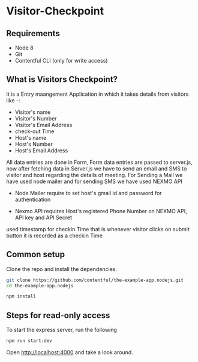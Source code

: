 # Visitor-Checkpoint
## Requirements

* Node 8
* Git
* Contentful CLI (only for write access)


## What is Visitors Checkpoint?

It is a Entry maangement Application in which it takes details from visitors like -:
* Visitor's name
* Visitor's Number
* Visitor's Email Address
* check-out Time
* Host's name
* Host's Number
* Host's Email Address

All data entries  are done in Form, Form data entries are passed to server.js, now after fetching data in Server.js we have to send an email and SMS to visitor and host regarding the details of meeting.
For Sending a Mail we have used node mailer and for sending SMS we have used NEXMO API

* Node Mailer
require to set host's gmail id and password for authentication

* Nexmo API 
requires Host's registered Phone Number on NEXMO API, API key and API Secret

used timestamp for checkin Time that is whenever visitor clicks on submit button it is recorded as a checkin Time




## Common setup

Clone the repo and install the dependencies.

```bash
git clone https://github.com/contentful/the-example-app.nodejs.git
cd the-example-app.nodejs
```

```bash
npm install
```

## Steps for read-only access

To start the express server, run the following

```bash
npm run start:dev
```

Open [http://localhost:4000](http://localhost:4000) and take a look around.


